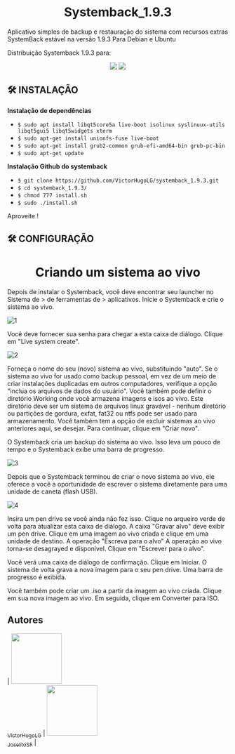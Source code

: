 
<h1 align="center"> Systemback_1.9.3</h1> 

Aplicativo simples de backup e restauração do sistema com recursos extras SystemBack estável na versão 1.9.3 Para Debian e Ubuntu

Distribuição Systemback 1.9.3 para: 

<p align="center">
<img src="http://img.shields.io/static/v1?label=LINUX&message=DEBIAN%20VERSAO%209&color=GREEN&style=for-the-badge"/>

<img src="http://img.shields.io/static/v1?label=LINUX&message=UBUNTU%20VERSAO%2018.04 /%2020.04&color=RED&style=for-the-badge"/>
</p>

## 🛠️ INSTALAÇÃO
                          
**Instalação de dependências**
- `$ sudo apt install libqt5core5a live-boot isolinux syslinuux-utils libqt5gui5 libqt5widgets xterm`
- `$ sudo apt-get install unionfs-fuse live-boot`
- `$ sudo apt-get install grub2-common grub-efi-amd64-bin grub-pc-bin`
- `$ sudo apt-get update` 

**Instalação Github do systemback**
- `$ git clone https://github.com/VictorHugoLG/systemback_1.9.3.git`
- `$ cd systemback_1.9.3/`
- `$ chmod 777 install.sh`
- `$ sudo ./install.sh`

Aproveite !


## 🛠️ CONFIGURAÇÃO

<h1 align="center"> Criando um sistema ao vivo</h1> 

Depois de instalar o Systemback, você deve encontrar seu launcher no Sistema de > de ferramentas de > aplicativos. Inicie o Systemback e crie o sistema ao vivo.

![1](https://user-images.githubusercontent.com/5559714/174605573-1c53f33f-12e3-4782-98d8-05a8cc7be3d3.png)

Você deve fornecer sua senha para chegar a esta caixa de diálogo. Clique em "Live system create".

![2](https://user-images.githubusercontent.com/5559714/174605695-6c7aa0bb-4da3-4510-a3db-30f888cea519.png)


Forneça o nome do seu (novo) sistema ao vivo, substituindo "auto". Se o sistema ao vivo for usado como backup pessoal, em vez de um meio de criar instalações duplicadas em outros computadores, verifique a opção "inclua os arquivos de dados do usuário". Você também pode definir o diretório Working onde você armazena imagens e isos ao vivo. Este diretório deve ser um sistema de arquivos linux gravável - nenhum diretório ou partições de gordura, exfat, fat32 ou ntfs pode ser usado para armazenamento. Você também tem a opção de excluir sistemas ao vivo anteriores aqui, se desejar. Para continuar, clique em "Criar novo".

O Systemback cria um backup do sistema ao vivo. Isso leva um pouco de tempo e o Systemback exibe uma barra de progresso.

![3](https://user-images.githubusercontent.com/5559714/174605831-2e0c1218-b8c8-46cd-8b24-5ff1b7488349.png)


Depois que o Systemback terminou de criar o novo sistema ao vivo, ele oferece a você a oportunidade de escrever o sistema diretamente para uma unidade de caneta (flash USB).

![4](https://user-images.githubusercontent.com/5559714/174605883-04af61bc-5d9e-4b35-8db7-4a1cd4aeeac2.png)

Insira um pen drive se você ainda não fez isso. Clique no arqueiro verde de volta para atualizar esta caixa de diálogo. A caixa "Gravar alvo" deve exibir um pen drive. Clique em uma imagem ao vivo criada e clique em uma unidade de destino. A operação "Escreva para o alvo" A operação ao vivo torna-se desagrayed e disponível. Clique em "Escrever para o alvo".

Você verá uma caixa de diálogo de confirmação. Clique em Iniciar. O sistema de volta grava a nova imagem para o seu pen drive. Uma barra de progresso é exibida.

Você também pode criar um .iso a partir da imagem ao vivo criada. Clique em sua nova imagem ao vivo. Em seguida, clique em Converter para ISO.


## Autores

| [<img src="" width=115><br><sub>VictorHugoLG</sub>](https://github.com/victorhugolg) |  [<img src="" width=115><br><sub>JoselitoSF</sub>](https://github.com/jsfilho) | 
